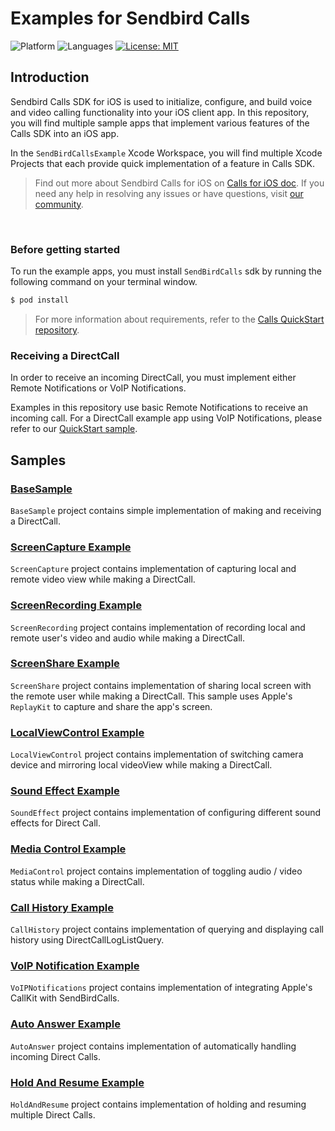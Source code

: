 # Examples for Sendbird Calls
![Platform](https://img.shields.io/badge/platform-iOS-orange.svg)
![Languages](https://img.shields.io/badge/language-Swift-orange.svg)
[![License: MIT](https://img.shields.io/badge/License-MIT-yellow.svg)](https://github.com/sendbird/quickstart-calls-ios/blob/develop/LICENSE.md)

## Introduction

Sendbird Calls SDK for iOS is used to initialize, configure, and build voice and video calling functionality into your iOS client app. 
In this repository, you will find multiple sample apps that implement various features of the Calls SDK into an iOS app.

In the `SendBirdCallsExample` Xcode Workspace, you will find multiple Xcode Projects that each provide quick implementation of a feature in Calls SDK.

> Find out more about Sendbird Calls for iOS on [Calls for iOS doc](https://sendbird.com/docs/calls/v1/ios/getting-started/about-calls-sdk). If you need any help in resolving any issues or have questions, visit [our community](https://community.sendbird.com).

<br />

### Before getting started

To run the example apps, you must install `SendBirdCalls` sdk by running the following command on your terminal window.
```bash
$ pod install
```

> For more information about requirements, refer to the [Calls QuickStart repository](https://github.com/sendbird/quickstart-calls-ios#before-getting-started).

### Receiving a DirectCall
In order to receive an incoming DirectCall, you must implement either Remote Notifications or VoIP Notifications.

Examples in this repository use basic Remote Notifications to receive an incoming call. For a DirectCall example app using VoIP Notifications, please refer to our [QuickStart sample](https://github.com/sendbird/quickstart-calls-ios).


## Samples

### [BaseSample](https://github.com/sendbird/examples-calls-ios/tree/main/BaseSample)
`BaseSample` project contains simple implementation of making and receiving a DirectCall. 

### [ScreenCapture Example](https://github.com/sendbird/examples-calls-ios/tree/main/ScreenCapture)
`ScreenCapture` project contains implementation of capturing local and remote video view while making a DirectCall. 

### [ScreenRecording Example](https://github.com/sendbird/examples-calls-ios/tree/main/ScreenRecord)
`ScreenRecording` project contains implementation of recording local and remote user's video and audio while making a DirectCall. 

### [ScreenShare Example](https://github.com/sendbird/examples-calls-ios/tree/main/ScreenShare)
`ScreenShare` project contains implementation of sharing local screen with the remote user while making a DirectCall. This sample uses Apple's `ReplayKit` to capture and share the app's screen.  

### [LocalViewControl Example](https://github.com/sendbird/examples-calls-ios/tree/main/LocalViewControl)
`LocalViewControl` project contains implementation of switching camera device and mirroring local videoView while making a DirectCall.   

### [Sound Effect Example](https://github.com/sendbird/examples-calls-ios/tree/main/SoundEffect)
`SoundEffect` project contains implementation of configuring different sound effects for Direct Call. 

### [Media Control Example](https://github.com/sendbird/examples-calls-ios/tree/main/MediaControl)
`MediaControl` project contains implementation of toggling audio / video status while making a DirectCall. 

### [Call History Example](https://github.com/sendbird/examples-calls-ios/tree/main/CallHistory)
`CallHistory` project contains implementation of querying and displaying call history using DirectCallLogListQuery. 

### [VoIP Notification Example](https://github.com/sendbird/examples-calls-ios/tree/main/VoIPNotifications)
`VoIPNotifications` project contains implementation of integrating Apple's CallKit with SendBirdCalls.

### [Auto Answer Example](https://github.com/sendbird/examples-calls-ios/tree/main/AutoAnswer)
`AutoAnswer` project contains implementation of automatically handling incoming Direct Calls.

### [Hold And Resume Example](https://github.com/sendbird/examples-calls-ios/tree/main/HoldAndResume)
`HoldAndResume` project contains implementation of holding and resuming multiple Direct Calls.
